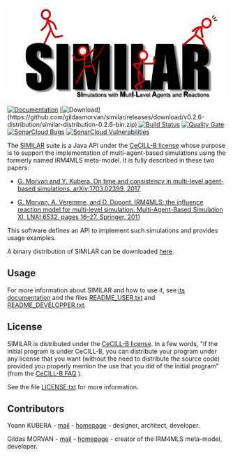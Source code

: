 ![#SIMILAR](src/doc/images/similarLogo.png)

[![Documentation](https://img.shields.io/badge/documentation-web-brightgreen.svg)](http://www.lgi2a.univ-artois.fr/~morvan/similar/docs/README.html)
[![Download](https://img.shields.io/badge/download-latest%20binary%20distribution%20(v0.2.6)-blue.svg)](https://github.com/gildasmorvan/similar/releases/download/v0.2.6-distribution/similar-distribution-0.2.6-bin.zip)
[![Build Status](https://travis-ci.org/gildasmorvan/similar.svg?branch=master)](https://travis-ci.org/gildasmorvan/similar)
[![Quality Gate](https://sonarcloud.io/api/badges/gate?key=fr.univ_artois.lgi2a:similar)](https://sonarcloud.io/dashboard?id=fr.univ_artois.lgi2a%3Asimilar)
[![SonarCloud Bugs](https://sonarcloud.io/api/badges/measure?key=fr.univ_artois.lgi2a%3Asimilar&metric=bugs)](https://sonarcloud.io/component_measures/metric/reliability_rating/list?id=fr.univ_artois.lgi2a%3Asimilar)
[![SonarCloud Vulnerabilities](https://sonarcloud.io/api/badges/measure?key=fr.univ_artois.lgi2a%3Asimilar&metric=vulnerabilities)](https://sonarcloud.io/component_measures/metric/security_rating/list?id=fr.univ_artois.lgi2a%3Asimilar)

The [SIMILAR](http://www.lgi2a.univ-artois.fr/~morvan/similar.html) suite is a Java API under the [CeCILL-B license](http://cecill.info) whose purpose is to support the implementation of multi-agent-based simulations using the formerly named IRM4MLS meta-model. It is fully described in these two papers:

* [G. Morvan and Y. Kubera. On time and consistency in multi-level agent-based simulations. arXiv:1703.02399, 2017](https://arxiv.org/abs/1703.02399)

* [G. Morvan, A. Veremme, and D. Dupont. IRM4MLS: the influence reaction model for multi-level simulation. Multi-Agent-Based Simulation XI, LNAI 6532, pages 16–27. Springer, 2011](http://arxiv.org/abs/1310.7951)

This software defines an API to implement such simulations and provides usage examples.

A binary distribution of SIMILAR can be downloaded [here](https://github.com/gildasmorvan/similar/releases).

## Usage

For more information about SIMILAR and how to use it, see [its documentation](http://www.lgi2a.univ-artois.fr/~morvan/similar/docs/README.html) and the files [README_USER.txt](https://forge.univ-artois.fr/yoann.kubera/similar/blob/master/README_USER.txt) and [README_DEVELOPPER.txt](https://forge.univ-artois.fr/yoann.kubera/similar/blob/master/README_DEVELOPPER.txt).

## License

SIMILAR is distributed under the [CeCILL-B license](http://cecill.info). In a few words, "if the initial program is under CeCILL-B, you can distribute your program under any license that you want (without the need to distribute the source code) provided you properly mention the use that you did of the initial program" (from the [CeCILL-B FAQ](http://www.cecill.info/faq.en.html#differences) ).

See the file  [LICENSE.txt](LICENSE.txt) for more information. 

## Contributors

Yoann KUBERA - [mail](mailto:yoann.kubera@gmail.com) - [homepage](http://yoannkubera.net/) - designer, architect, developer.

Gildas MORVAN - [mail](mailto:gildas.morvan@univ-artois.fr) - [homepage](http://www.lgi2a.univ-artois.fr/~morvan/) - creator of the IRM4MLS meta-model, developer.
